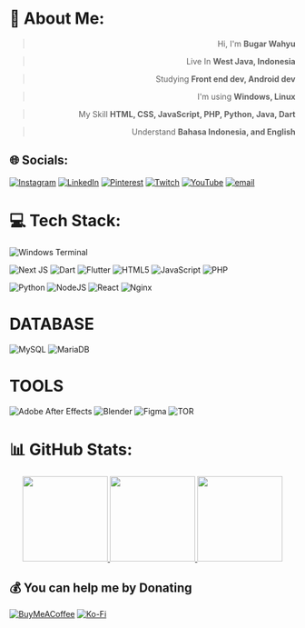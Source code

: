 # 💫 About Me:
<div align=right>
  
> Hi, I'm **Bugar Wahyu**

> Live In **West Java, Indonesia**

> Studying **Front end dev, Android dev**

> I'm using **Windows, Linux**

> My Skill **HTML, CSS, JavaScript, PHP, Python, Java, Dart**

> Understand **Bahasa Indonesia, and English**

</div>

## 🌐 Socials:
[![Instagram](https://img.shields.io/badge/Instagram-%23E4405F.svg?logo=Instagram&logoColor=white)](https://instagram.com/wxyy.agd) [![LinkedIn](https://img.shields.io/badge/LinkedIn-%230077B5.svg?logo=linkedin&logoColor=white)](https://linkedin.com/in/bugar-wahyu-661382348) [![Pinterest](https://img.shields.io/badge/Pinterest-%23E60023.svg?logo=Pinterest&logoColor=white)](https://pinterest.com/wahyu1824joingd) [![Twitch](https://img.shields.io/badge/Twitch-%239146FF.svg?logo=Twitch&logoColor=white)](https://twitch.tv/wahyu1824) [![YouTube](https://img.shields.io/badge/YouTube-%23FF0000.svg?logo=YouTube&logoColor=white)](https://youtube.com/@wxyy756) [![email](https://img.shields.io/badge/Email-D14836?logo=gmail&logoColor=white)](mailto:wahyu1824joingd@gmail.com) 

# 💻 Tech Stack:
![Windows Terminal](https://img.shields.io/badge/Windows%20Terminal-%234D4D4D.svg?style=for-the-badge&logo=windows-terminal&logoColor=white)

![Next JS](https://img.shields.io/badge/Next-black?style=for-the-badge&logo=next.js&logoColor=white)
![Dart](https://img.shields.io/badge/dart-%230175C2.svg?style=for-the-badge&logo=dart&logoColor=white) ![Flutter](https://img.shields.io/badge/Flutter-%2302569B.svg?style=for-the-badge&logo=Flutter&logoColor=white)
![HTML5](https://img.shields.io/badge/html5-%23E34F26.svg?style=for-the-badge&logo=html5&logoColor=white) 
![JavaScript](https://img.shields.io/badge/javascript-%23323330.svg?style=for-the-badge&logo=javascript&logoColor=%23F7DF1E)
![PHP](https://img.shields.io/badge/php-%23777BB4.svg?style=for-the-badge&logo=php&logoColor=white) 

![Python](https://img.shields.io/badge/python-3670A0?style=for-the-badge&logo=python&logoColor=ffdd54)
![NodeJS](https://img.shields.io/badge/node.js-6DA55F?style=for-the-badge&logo=node.js&logoColor=white) 
![React](https://img.shields.io/badge/react-%2320232a.svg?style=for-the-badge&logo=react&logoColor=%2361DAFB)
![Nginx](https://img.shields.io/badge/nginx-%23009639.svg?style=for-the-badge&logo=nginx&logoColor=white)

# DATABASE
![MySQL](https://img.shields.io/badge/mysql-4479A1.svg?style=for-the-badge&logo=mysql&logoColor=white) 
![MariaDB](https://img.shields.io/badge/MariaDB-003545?style=for-the-badge&logo=mariadb&logoColor=white) 

# TOOLS
![Adobe After Effects](https://img.shields.io/badge/Adobe%20After%20Effects-9999FF.svg?style=for-the-badge&logo=Adobe%20After%20Effects&logoColor=white) 
![Blender](https://img.shields.io/badge/blender-%23F5792A.svg?style=for-the-badge&logo=blender&logoColor=white) 
![Figma](https://img.shields.io/badge/figma-%23F24E1E.svg?style=for-the-badge&logo=figma&logoColor=white) 
![TOR](https://img.shields.io/badge/tor-%237E4798.svg?style=for-the-badge&logo=tor-project&logoColor=white)

# 📊 GitHub Stats:

<div align="center">

<a href="https://github.com/wxyydesu">
  <img src="https://github-readme-stats.vercel.app/api?username=wxyydesu&theme=shadow_red&hide_border=false&include_all_commits=true&count_private=true" height="150" />
</a>
<a href="https://github.com/wxyydesu">
  <img src="https://github-readme-streak-stats.herokuapp.com/?user=wxyydesu&theme=shadow_red&hide_border=false" height="150" />
</a>
<a href="https://github.com/wxyydesu">
  <img src="https://github-readme-stats.vercel.app/api/top-langs/?username=wxyydesu&theme=shadow_red&hide_border=false&include_all_commits=true&count_private=true&layout=compact" height="150" />
</a>

</div>


  ## 💰 You can help me by Donating
  [![BuyMeACoffee](https://img.shields.io/badge/Buy%20Me%20a%20Coffee-ffdd00?style=for-the-badge&logo=buy-me-a-coffee&logoColor=black)](https://buymeacoffee.com/wxyydesu) [![Ko-Fi](https://img.shields.io/badge/Ko--fi-F16061?style=for-the-badge&logo=ko-fi&logoColor=white)](https://ko-fi.com/wxyydesu) 

<!---
- 👋 Hi, I’m @wxyydesu
- 👀 I’m interested in ...
- 🌱 I’m currently learning ...
- 💞️ I’m looking to collaborate on ...
- 📫 How to reach me ...
- 😄 Pronouns: binary
- ⚡ Fun fact: ...

wxyydesu/wxyydesu is a ✨ special ✨ repository because its `README.md` (this file) appears on your GitHub profile.
You can click the Preview link to take a look at your changes.
--->
